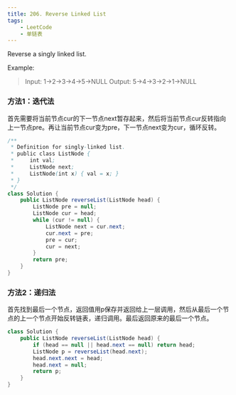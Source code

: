 ```yaml
---
title: 206. Reverse Linked List
tags:
    - LeetCode 
    - 单链表 
---
```

Reverse a singly linked list.

Example:
>Input: 1->2->3->4->5->NULL
Output: 5->4->3->2->1->NULL

### 方法1：迭代法
首先需要将当前节点cur的下一节点next暂存起来，然后将当前节点cur反转指向上一节点pre。再让当前节点cur变为pre，下一节点next变为cur，循环反转。

```java
/**
 * Definition for singly-linked list.
 * public class ListNode {
 *     int val;
 *     ListNode next;
 *     ListNode(int x) { val = x; }
 * }
 */
class Solution {
    public ListNode reverseList(ListNode head) {
        ListNode pre = null;
        ListNode cur = head;
        while (cur != null) {
            ListNode next = cur.next;
            cur.next = pre;
            pre = cur;
            cur = next;
        }
        return pre;
    }
}
```

### 方法2：递归法
首先找到最后一个节点，返回值用p保存并返回给上一层调用，然后从最后一个节点的上一个节点开始反转链表，递归调用。最后返回原来的最后一个节点。
```java
class Solution {
    public ListNode reverseList(ListNode head) {
        if (head == null || head.next == null) return head;
        ListNode p = reverseList(head.next);
        head.next.next = head;
        head.next = null;
        return p;
    }
}
```
